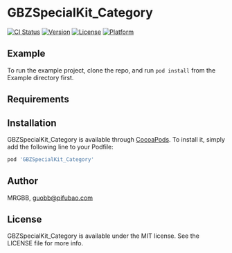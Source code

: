 # GBZSpecialKit_Category

[![CI Status](https://img.shields.io/travis/MRGBB/GBZSpecialKit_Category.svg?style=flat)](https://travis-ci.org/MRGBB/GBZSpecialKit_Category)
[![Version](https://img.shields.io/cocoapods/v/GBZSpecialKit_Category.svg?style=flat)](https://cocoapods.org/pods/GBZSpecialKit_Category)
[![License](https://img.shields.io/cocoapods/l/GBZSpecialKit_Category.svg?style=flat)](https://cocoapods.org/pods/GBZSpecialKit_Category)
[![Platform](https://img.shields.io/cocoapods/p/GBZSpecialKit_Category.svg?style=flat)](https://cocoapods.org/pods/GBZSpecialKit_Category)

## Example

To run the example project, clone the repo, and run `pod install` from the Example directory first.

## Requirements

## Installation

GBZSpecialKit_Category is available through [CocoaPods](https://cocoapods.org). To install
it, simply add the following line to your Podfile:

```ruby
pod 'GBZSpecialKit_Category'
```

## Author

MRGBB, guobb@pifubao.com

## License

GBZSpecialKit_Category is available under the MIT license. See the LICENSE file for more info.

